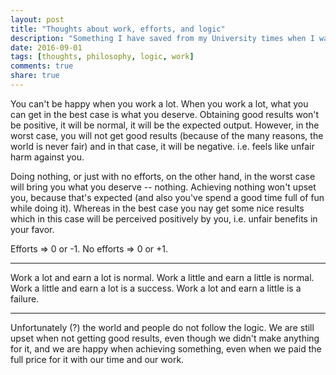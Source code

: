 ```yaml
---
layout: post
title: "Thoughts about work, efforts, and logic"
description: "Something I have saved from my University times when I was interested in philosophy."
date: 2016-09-01
tags: [thoughts, philosophy, logic, work]
comments: true
share: true
---
```


You can't be happy when you work a lot. When you work a lot, what you can get in the best case is what you deserve. Obtaining good results won't be positive, it will be normal, it will be the expected output. However, in the worst case, you will not get good results (because of the many reasons, the world is never fair) and in that case, it will be negative. i.e. feels like unfair harm against you. 

Doing nothing, or just with no efforts, on the other hand, in the worst case will bring you what you deserve -- nothing. Achieving nothing won't upset you, because that's expected (and also you've spend a good time full of fun while doing it). Whereas in the best case you nay get some nice results which in this case will be perceived positively by you, i.e. unfair benefits in your favor.

Efforts => 0 or -1. No efforts => 0 or +1. 

---

Work a lot and earn a lot is normal. Work a little and earn a little is normal. Work a little and earn a lot is a success. Work a lot and earn a little is a failure.

---

Unfortunately (?) the world and people do not follow the logic. We are still upset when not getting good results, even though we didn't make anything for it, and we are happy when achieving something, even when we paid the full price for it with our time and our work.
